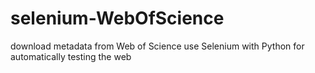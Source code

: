 # selenium-WebOfScience
download metadata from Web of Science 
use Selenium with Python for automatically testing the web
